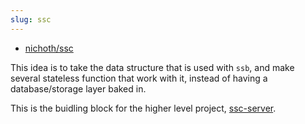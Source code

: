 ```yaml
---
slug: ssc
---
```


* [nichoth/ssc](https://github.com/nichoth/ssc)

This idea is to take the data structure that is used with `ssb`, and make several stateless function that work with it, instead of having a database/storage layer baked in. 

This is the buidling block for the higher level project, [ssc-server](http://localhost:8000/projects/ssc-server).

